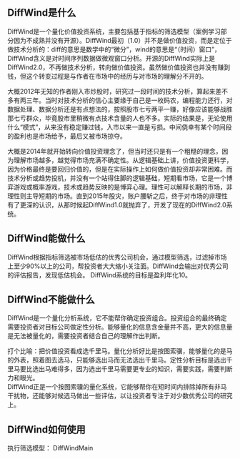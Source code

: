 ## DiffWind是什么
DiffWind是一个量化价值投资系统，主要包括基于指标的筛选模型（案例学习部分因为不成熟并没有开源）。DiffWind最初（1.0）并不是做价值投资，而是定位于做技术分析的：diff的意思是数学中的“微分”，wind的意思是“（时间）窗口”，DiffWind含义是对时间序列数据做微观窗口分析。开源的DiffWind实际上是DiffWind2.0，不再做技术分析，转向做价值投资。虽然做价值投资也并没有赚到钱，但这个转变过程是与作者在市场中的经历与对市场的理解分不开的。  

大概2012年无知的作者刚入市炒股时，研究过一段时间的技术分析，算起来差不多有两三年。当时对技术分析的信心主要缘于自己是一枚码农，编程能力还行，对数据处理、数据分析还是有点想法的，按照股市七亏两平一赚，好像应该能够战胜那七亏群众，毕竟股市里稍微有点技术含量的人也不多。实际的结果是，无论使用什么“模式”，从来没有稳定赚过钱，入市以来一直是亏损。中间侥幸有某个时间段的盈利也是市场给予，最后又被市场掠夺。  

大概是2014年就开始转向价值投资理念了，但当时还只是有一个粗糙的理念，因为理解市场越多，越觉得市场充满不确定性。从逻辑基础上讲，价值投资更科学，因为价格最终是要回归价值的，但是在实际操作上如何做价值投资却非常困难。而技术分析或趋势投机，并没有一个站得住脚的逻辑基础，短期看市场，它是一个博弈游戏或概率游戏，技术或趋势反映的是博弈心理。理性可以解释长期的市场，非理性则主导短期的市场。直到2015年股灾，账户腰斩之后，终于对市场的非理性有了更深的认识，从那时候起DiffWind1.0就抛弃了，开发了现在的DiffWind2.0系统。  

## DiffWind能做什么
DiffWind根据指标筛选被市场低估的优秀公司机会，通过模型筛选，过滤掉市场上至少90%以上的公司，帮投资者大大缩小关注面。DiffWind会输出对优秀公司的评估报告，发现低估机会。
DiffWind系统的目标是盈利年化10。

## DiffWind不能做什么
DiffWind是一个量化分析系统，它不能帮你确定投资组合。投资组合的最终确定需要投资者对目标公司做定性分析。能够量化的信息含金量并不高，更大的信息量是无法被量化的，需要投资者结合自己的理解作出判断。  

打个比喻：把价值投资看成选千里马。量化分析好比是按图索骥，能够量化的是马的外表，照着图去选马，只能够选出马而无法选出千里马。定性分析目标是选出千里马要比选出马难得多，因为选出千里马需要更专业的知识，需要实践，需要判断力和眼光。  
DiffWind正是一个按图索骥的量化系统，它能够帮你在短时间内排除掉所有非马干扰物，还能够对候选马做出一些评估，以让投资者专注于对少数优秀公司的研究上。

## DiffWind如何使用
执行筛选模型： DiffWindMain


